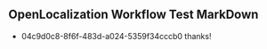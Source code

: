 ## OpenLocalization Workflow Test MarkDown
* 04c9d0c8-8f6f-483d-a024-5359f34cccb0 
thanks!<!--HONumber=Mar16_HO4-->
